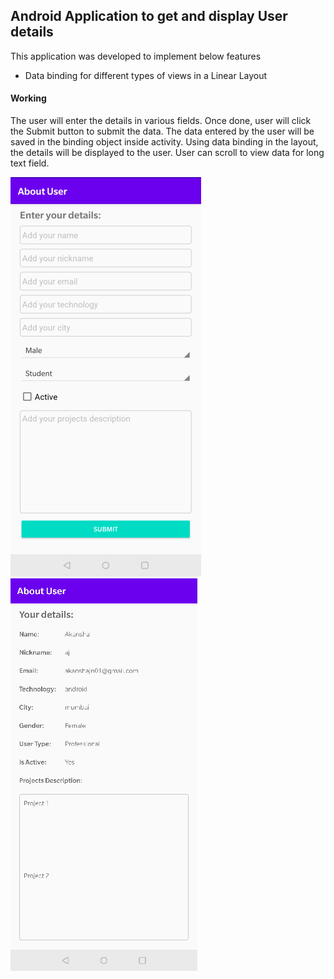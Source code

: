 
##  Android Application to get and display User details

This application was developed to implement below features

* Data binding for different types of views in a Linear Layout

#### Working

The user will enter the details in various fields. Once done, user will click the Submit button to submit the data. The data entered by the user will be saved in the binding object inside activity. Using data binding in the layout, the details will be displayed to the user. User can scroll to view data for long text field.

![](Images/Screen1.png) &nbsp;&nbsp;&nbsp;&nbsp;      ![](Images/Screen2.png)
